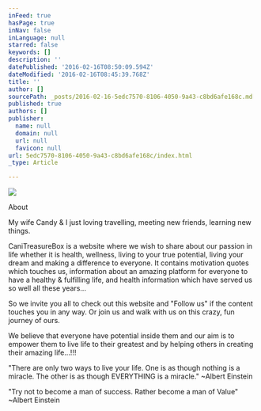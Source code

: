 ```yaml
---
inFeed: true
hasPage: true
inNav: false
inLanguage: null
starred: false
keywords: []
description: ''
datePublished: '2016-02-16T08:50:09.594Z'
dateModified: '2016-02-16T08:45:39.768Z'
title: ''
author: []
sourcePath: _posts/2016-02-16-5edc7570-8106-4050-9a43-c8bd6afe168c.md
published: true
authors: []
publisher:
  name: null
  domain: null
  url: null
  favicon: null
url: 5edc7570-8106-4050-9a43-c8bd6afe168c/index.html
_type: Article

---
```

![](https://the-grid-user-content.s3-us-west-2.amazonaws.com/9e025042-da7b-4cc1-ba92-39f248411e17.JPG)

About

My wife Candy & I just loving travelling, meeting new friends, learning new things.  

CaniTreasureBox is a website where we wish to share about our passion in life whether it is health, wellness, living to your true potential, living your dream and making a difference to everyone. It contains motivation quotes which touches us, information about an amazing platform for everyone to have a healthy & fulfilling life, and health information which have served us so well all these years...

So we invite you all to check out this website and "Follow us" if the content touches you in any way. Or join us and walk with us on this crazy, fun journey of ours.

We believe that everyone have potential inside them and our aim is to empower them to live life to their greatest and by helping others in creating their amazing life...!!!

"There are only two ways to live your life. One is as though nothing is a miracle. The other is as though EVERYTHING is a miracle." ~Albert Einstein

"Try not to become a man of success. Rather become a man of Value" ~Albert Einstein